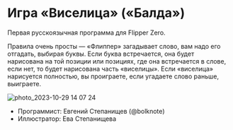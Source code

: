 # Игра «Виселица» («Балда»)
Первая русскоязычная программа для Flipper Zero.

Правила очень просты — «Флиппер» загадывает слово, вам надо его отгадать, выбирая буквы. Если буква встречается, она будет нарисована на той позиции или позициях,
где она встречается в слове, если нет, то будет нарисована часть «виселицы». Если «виселица» нарисуется полностью, вы проиграете, если угадаете слово раньше, выиграете.


![photo_2023-10-29 14 07 24](https://github.com/bolknote/Flipper-Zero-Hangman-Game/assets/392509/09bbfb68-8d3e-48a7-85b8-0eec082c67ea)

* Программист: Евгений Степанищев (@bolknote)
* Иллюстратор: Ева Степанищева
